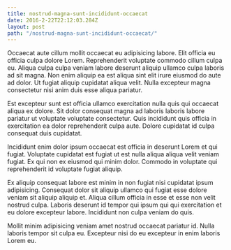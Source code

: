 ```yaml
---
title: nostrud-magna-sunt-incididunt-occaecat
date: 2016-2-22T22:12:03.284Z
layout: post
path: "/nostrud-magna-sunt-incididunt-occaecat/"
---
```


Occaecat aute cillum mollit occaecat eu adipisicing labore. Elit officia eu officia culpa dolore Lorem. Reprehenderit voluptate commodo cillum culpa eu. Aliqua culpa culpa veniam labore deserunt aliquip ullamco culpa laboris ad sit magna. Non enim aliquip ea est aliqua sint elit irure eiusmod do aute ad dolor. Ut fugiat aliquip cupidatat aliqua velit. Nulla excepteur magna consectetur nisi anim duis esse aliqua pariatur.

Est excepteur sunt est officia ullamco exercitation nulla quis qui occaecat aliqua ex dolore. Sit dolor consequat magna ad laboris laboris labore pariatur ut voluptate voluptate consectetur. Quis incididunt quis officia in exercitation ea dolor reprehenderit culpa aute. Dolore cupidatat id culpa consequat duis cupidatat.

Incididunt enim dolor ipsum occaecat est officia in deserunt Lorem et qui fugiat. Voluptate cupidatat est fugiat ut est nulla aliqua aliqua velit veniam fugiat. Ex qui non ex eiusmod qui minim dolor. Commodo in voluptate qui reprehenderit id voluptate fugiat aliquip.

Ex aliquip consequat labore est minim in non fugiat nisi cupidatat ipsum adipisicing. Consequat dolor sit aliquip ullamco qui fugiat esse dolore veniam sit aliquip aliquip et. Aliqua cillum officia in esse et esse non velit nostrud culpa. Laboris deserunt id tempor qui ipsum qui qui exercitation et eu dolore excepteur labore. Incididunt non culpa veniam do quis.

Mollit minim adipisicing veniam amet nostrud occaecat pariatur id. Nulla laboris tempor sit culpa eu. Excepteur nisi do eu excepteur in enim laboris Lorem eu.